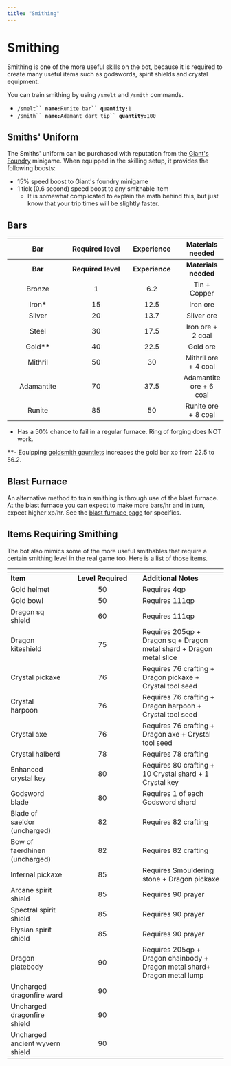 ```yaml
---
title: "Smithing"
---
```


# Smithing

Smithing is one of the more useful skills on the bot, because it is required to create many useful items such as godswords, spirit shields and crystal equipment.

You can train smithing by using `/smelt` and `/smith` commands.

- `/smelt`` `**`name:`**`Runite bar`` `**`quantity:`**`1`
- `/smith`` `**`name:`**`Adamant dart tip`` `**`quantity:`**`100`

## Smiths' Uniform

The Smiths' uniform can be purchased with reputation from the [Giant's Foundry](giants-foundry.md) minigame. When equipped in the skilling setup, it provides the following boosts:

- 15% speed boost to Giant's foundry minigame
- 1 tick (0.6 second) speed boost to any smithable item
  - It is somewhat complicated to explain the math behind this, but just know that your trip times will be slightly faster.

## Bars

<table data-header-hidden><thead><tr><th width="180" align="center">Bar</th><th width="169" align="center">Required level</th><th width="150" align="center">Experience</th><th align="center">Materials needed</th></tr></thead><tbody><tr><td align="center"><strong>Bar</strong></td><td align="center"><strong>Required level</strong></td><td align="center"><strong>Experience</strong></td><td align="center"><strong>Materials needed</strong></td></tr><tr><td align="center">Bronze</td><td align="center">1</td><td align="center">6.2</td><td align="center">Tin + Copper</td></tr><tr><td align="center">Iron<strong>*</strong></td><td align="center">15</td><td align="center">12.5</td><td align="center">Iron ore</td></tr><tr><td align="center">Silver</td><td align="center">20</td><td align="center">13.7</td><td align="center">Silver ore</td></tr><tr><td align="center">Steel</td><td align="center">30</td><td align="center">17.5</td><td align="center">Iron ore + 2 coal</td></tr><tr><td align="center">Gold<strong>**</strong></td><td align="center">40</td><td align="center">22.5</td><td align="center">Gold ore</td></tr><tr><td align="center">Mithril</td><td align="center">50</td><td align="center">30</td><td align="center">Mithril ore + 4 coal</td></tr><tr><td align="center">Adamantite</td><td align="center">70</td><td align="center">37.5</td><td align="center">Adamantite ore + 6 coal</td></tr><tr><td align="center">Runite</td><td align="center">85</td><td align="center">50</td><td align="center">Runite ore + 8 coal</td></tr></tbody></table>

- Has a 50% chance to fail in a regular furnace. Ring of forging does NOT work.

**\*\***- Equipping [goldsmith gauntlets](https://wiki.oldschool.gg/miscellaneous/buyables) increases the gold bar xp from 22.5 to 56.2.

## Blast Furnace

An alternative method to train smithing is through use of the blast furnace. At the blast furnace you can expect to make more bars/hr and in turn, expect higher xp/hr. See the [blast furnace page](https://wiki.oldschool.gg/skills/smithing/blast-furnace) for specifics.

## Items Requiring Smithing

The bot also mimics some of the more useful smithables that require a certain smithing level in the real game too. Here is a list of those items.

<table><thead><tr><th></th><th width="154.24697754749573" align="center"></th><th></th></tr></thead><tbody><tr><td><strong>Item</strong></td><td align="center"><strong>Level Required</strong></td><td><strong>Additional Notes</strong></td></tr><tr><td>Gold helmet</td><td align="center">50</td><td>Requires 4qp</td></tr><tr><td>Gold bowl</td><td align="center">50</td><td>Requires 111qp</td></tr><tr><td>Dragon sq shield</td><td align="center">60</td><td>Requires 111qp</td></tr><tr><td>Dragon kiteshield</td><td align="center">75</td><td>Requires 205qp + Dragon sq + Dragon metal shard + Dragon metal slice</td></tr><tr><td>Crystal pickaxe</td><td align="center">76</td><td>Requires 76 crafting + Dragon pickaxe + Crystal tool seed</td></tr><tr><td>Crystal harpoon</td><td align="center">76</td><td>Requires 76 crafting + Dragon harpoon + Crystal tool seed</td></tr><tr><td>Crystal axe</td><td align="center">76</td><td>Requires 76 crafting + Dragon axe + Crystal tool seed</td></tr><tr><td>Crystal halberd</td><td align="center">78</td><td>Requires 78 crafting</td></tr><tr><td>Enhanced crystal key</td><td align="center">80</td><td>Requires 80 crafting + 10 Crystal shard + 1 Crystal key</td></tr><tr><td>Godsword blade</td><td align="center">80</td><td>Requires 1 of each Godsword shard</td></tr><tr><td>Blade of saeldor (uncharged)</td><td align="center">82</td><td>Requires 82 crafting</td></tr><tr><td>Bow of faerdhinen (uncharged)</td><td align="center">82</td><td>Requires 82 crafting</td></tr><tr><td>Infernal pickaxe</td><td align="center">85</td><td>Requires Smouldering stone + Dragon pickaxe</td></tr><tr><td>Arcane spirit shield</td><td align="center">85</td><td>Requires 90 prayer</td></tr><tr><td>Spectral spirit shield</td><td align="center">85</td><td>Requires 90 prayer</td></tr><tr><td>Elysian spirit shield</td><td align="center">85</td><td>Requires 90 prayer</td></tr><tr><td>Dragon platebody</td><td align="center">90</td><td>Requires 205qp + Dragon chainbody + Dragon metal shard+ Dragon metal lump</td></tr><tr><td>Uncharged dragonfire ward</td><td align="center">90</td><td></td></tr><tr><td>Uncharged dragonfire shield</td><td align="center">90</td><td></td></tr><tr><td>Uncharged ancient wyvern shield</td><td align="center">90</td><td></td></tr></tbody></table>
